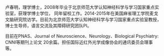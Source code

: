 卢春明，理学博士，2008年毕业于北京师范大学认知神经科学与学习国家重点实验室，获理学博士学位， 同年留校工作。2014-2015年在美国麻省理工学院麦戈文脑研究院访学。目前为北京师范大学认知神经科学与学习国家重点实验室教授，博士生导师，语言交流及其障碍研究团队PI。

目前在PNAS、Journal of Neuroscience、Neurology、Biological Psychiatry: CNNI等期刊上论文 20余篇。担任国际近红外光学成像协会的通讯委员会理事等。